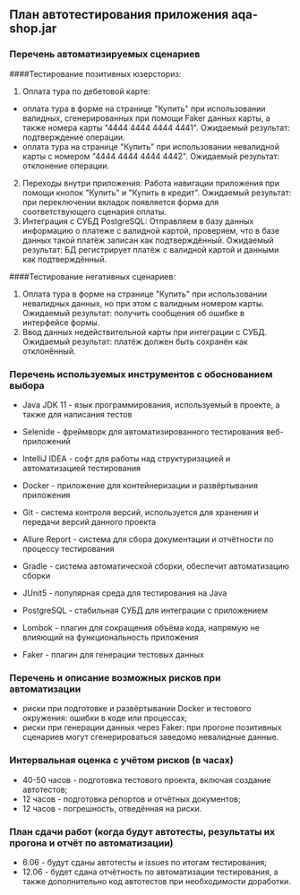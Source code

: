 ## План автотестирования приложения aqa-shop.jar


### Перечень автоматизируемых сценариев
####Тестирование позитивных юзерсториз: 



1. Оплата тура по дебетовой карте: 
- оплата тура в форме на странице "Купить" при использовании валидных, сгенерированных при помощи Faker данных карты, а также номера карты "4444 4444 4444 4441". Ожидаемый результат: подтверждение операции.
- оплата тура на странице "Купить" при использовании невалидной карты с номером  "4444 4444 4444 4442". Ожидаемый результат: отклонение операции.
2. Переходы внутри приложения: 
Работа навигации приложения при помощи кнопок "Купить" и "Купить в кредит". Ожидаемый результат: при переключении вкладок появляется форма для соответствующего сценария оплаты.
3. Интеграция с СУБД PostgreSQL: 
Отправляем в базу данных информацию о платеже с валидной картой, проверяем, что в базе данных такой платёж записан как подтверждённый. Ожидаемый результат: БД регистрирует платёж с валидной картой и данными как подтверждённый.

####Тестирование негативных сценариев:
1. Оплата тура в форме на странице "Купить" при использовании невалидных данных, но при этом с валидным номером карты. Ожидаемый результат: получить сообщения об ошибке в интерфейсе формы.
2. Ввод данных недействительной карты при интеграции с СУБД. Ожидаемый результат: платёж должен быть сохранён как отклонённый.


### Перечень используемых инструментов с обоснованием выбора

- Java JDK 11 - язык программирования, используемый в проекте, а также для написания тестов
- Selenide - фреймворк для автоматизированного тестирования веб-приложений

- IntelliJ IDEA - софт для работы над структуризацией и автоматизацией тестирования
- Docker - приложение для контейнеризации и развёртывания приложения
- Git - система контроля версий, используется для хранения и передачи версий данного проекта
- Allure Report - система для сбора документации и отчётности по процессу тестирования

- Gradle - система автоматической сборки, обеспечит автоматизацию сборки
- JUnit5 - популярная среда для тестирования на Java 

- PostgreSQL - стабильная СУБД для интеграции с приложением 

- Lombok - плагин для сокращения объёма кода, напрямую не влияющий на функциональность приложения
- Faker - плагин для генерации тестовых данных


### Перечень и описание возможных рисков при автоматизации
- риски при подготовке и развёртывании Docker и тестового окружения: ошибки в коде или процессах;
- риски при генерации данных через Faker: при прогоне позитивных сценариев могут сгенерироваться заведомо невалидные данные.

### Интервальная оценка с учётом рисков (в часах)
- 40-50 часов - подготовка тестового проекта, включая создание автотестов; 
- 12 часов - подготовка репортов и отчётных документов;
- 12 часов - погрешность, отведённая на риски.

### План сдачи работ (когда будут автотесты, результаты их прогона и отчёт по автоматизации)
- 6.06 - будут сданы автотесты и issues по итогам тестирования;
- 12.06 - будет сдана отчётность по автоматизации тестирования, а также дополнительно код автотестов при необходимости доработки.
